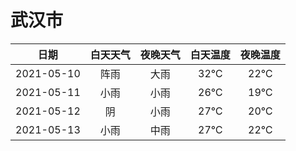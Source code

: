 # 武汉市
|日期|白天天气|夜晚天气|白天温度|夜晚温度|
|:--:|:--:|:--:|:--:|:--:|
|2021-05-10|阵雨|大雨|32℃|22℃|
|2021-05-11|小雨|小雨|26℃|19℃|
|2021-05-12|阴|小雨|27℃|20℃|
|2021-05-13|小雨|中雨|27℃|22℃|
